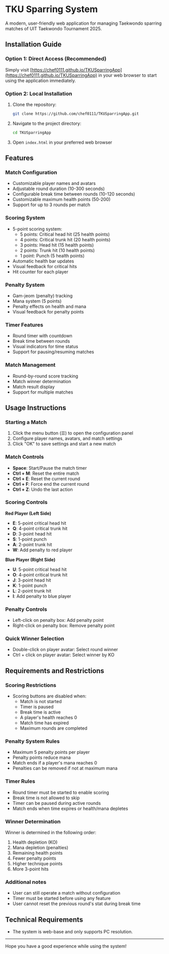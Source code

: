 # TKU Sparring System

A modern, user-friendly web application for managing Taekwondo sparring matches of UIT Taekwondo Tournament 2025.

## Installation Guide

### Option 1: Direct Access (Recommended)
Simply visit [https://chef0111.github.io/TKUSparringApp](https://chef0111.github.io/TKUSparringApp) in your web browser to start using the application immediately.

### Option 2: Local Installation
1. Clone the repository:
   ```bash
   git clone https://github.com/chef0111/TKUSparringApp.git
   ```
2. Navigate to the project directory:
   ```bash
   cd TKUSparringApp
   ```
3. Open `index.html` in your preferred web browser

## Features

### Match Configuration
- Customizable player names and avatars
- Adjustable round duration (10-300 seconds)
- Configurable break time between rounds (10-120 seconds)
- Customizable maximum health points (50-200)
- Support for up to 3 rounds per match

### Scoring System
- 5-point scoring system:
  - 5 points: Critical head hit (25 health points)
  - 4 points: Critical trunk hit (20 health points)
  - 3 points: Head hit (15 health points)
  - 2 points: Trunk hit (10 health points)
  - 1 point: Punch (5 health points)
- Automatic health bar updates
- Visual feedback for critical hits
- Hit counter for each player

### Penalty System
- Gam-jeom (penalty) tracking
- Mana system (5 points)
- Penalty effects on health and mana
- Visual feedback for penalty points

### Timer Features
- Round timer with countdown
- Break time between rounds
- Visual indicators for time status
- Support for pausing/resuming matches

### Match Management
- Round-by-round score tracking
- Match winner determination
- Match result display
- Support for multiple matches

## Usage Instructions

### Starting a Match
1. Click the menu button (☰) to open the configuration panel
2. Configure player names, avatars, and match settings
3. Click "OK" to save settings and start a new match

### Match Controls
- **Space**: Start/Pause the match timer
- **Ctrl + M**: Reset the entire match
- **Ctrl + E**: Reset the current round
- **Ctrl + F**: Force end the current round
- **Ctrl + Z**: Undo the last action

### Scoring Controls
**Red Player (Left Side)**
- **E**: 5-point critical head hit
- **Q**: 4-point critical trunk hit
- **D**: 3-point head hit
- **S**: 1-point punch
- **A**: 2-point trunk hit
- **W**: Add penalty to red player

**Blue Player (Right Side)**
- **U**: 5-point critical head hit
- **O**: 4-point critical trunk hit
- **J**: 3-point head hit
- **K**: 1-point punch
- **L**: 2-point trunk hit
- **I**: Add penalty to blue player

### Penalty Controls
- Left-click on penalty box: Add penalty point
- Right-click on penalty box: Remove penalty point

### Quick Winner Selection
- Double-click on player avatar: Select round winner
- Ctrl + click on player avatar: Select winner by KO

## Requirements and Restrictions

### Scoring Restrictions
- Scoring buttons are disabled when:
  - Match is not started
  - Timer is paused
  - Break time is active
  - A player's health reaches 0
  - Match time has expired
  - Maximum rounds are completed

### Penalty System Rules
- Maximum 5 penalty points per player
- Penalty points reduce mana
- Match ends if a player's mana reaches 0
- Penalties can be removed if not at maximum mana

### Timer Rules
- Round timer must be started to enable scoring
- Break time is not allowed to skip
- Timer can be paused during active rounds
- Match ends when time expires or health/mana depletes

### Winner Determination
Winner is determined in the following order:
1. Health depletion (KO)
2. Mana depletion (penalties)
3. Remaining health points
4. Fewer penalty points
5. Higher technique points
6. More 3-point hits

### Additional notes
- User can still operate a match without configuration
- Timer must be started before using any feature
- User cannot reset the previous round's stat during break time

## Technical Requirements
- The system is web-base and only supports PC resolution.

---

Hope you have a good experience while using the system!
